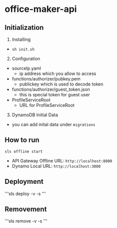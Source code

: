 # office-maker-api
## Initialization
1. Installing
  - ```sh init.sh```
2. Configuration
  - sourceIp.yaml
    - ip address which you allow to access
  - functions/authorizer/pubkey.pem
    - publickey which is used to decode token
  - functions/authorizer/guest_token.json
    - this is special token for guest user
  - ProfileServiceRoot
    - URL for ProfileServiceRoot
3. DynamoDB Initial Data
  - you can add inital data under ```migrations```

## How to run
```sls offline start```
  - API Gateway Offline URL:  ```http://localhost:8000```
  - Dynamo Local URL: ```http://localhost:3000```
  <!-- - S3 Bucket Local URL: ```http://localhost:6000``` -->

## Deployment
'''sls deploy -v -s <stage name>'''

## Removement
'''sls remove -v -s <stage name>'''

